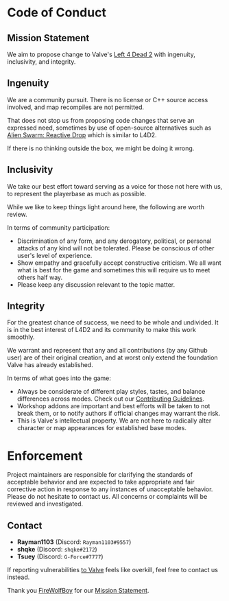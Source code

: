 # Code of Conduct

## Mission Statement

We aim to propose change to Valve's [Left 4 Dead 2](https://store.steampowered.com/app/550/Left_4_Dead_2/) with ingenuity, inclusivity, and integrity.

## Ingenuity

We are a community pursuit. There is no license or C++ source access involved, and map recompiles are not permitted.

That does not stop us from proposing code changes that serve an expressed need, sometimes by use of open-source alternatives such as [Alien Swarm: Reactive Drop](https://github.com/ReactiveDrop/reactivedrop_public_src) which is similar to L4D2.

If there is no thinking outside the box, we might be doing it wrong.

## Inclusivity

We take our best effort toward serving as a voice for those not here with us, to represent the playerbase as much as possible.

While we like to keep things light around here, the following are worth review.

In terms of community participation:

- Discrimination of any form, and any derogatory, political, or personal attacks of any kind will not be tolerated. Please be conscious of other user's level of experience.
- Show empathy and gracefully accept constructive criticism. We all want what is best for the game and sometimes this will require us to meet others half way.
- Please keep any discussion relevant to the topic matter.

## Integrity

For the greatest chance of success, we need to be whole and undivided. It is in the best interest of L4D2 and its community to make this work smoothly.

We warrant and represent that any and all contributions (by any Github user) are of their original creation, and at worst only extend the foundation Valve has already established.

In terms of what goes into the game:

- Always be considerate of different play styles, tastes, and balance differences across modes. Check out our [Contributing Guidelines](/CONTRIBUTING.md).
- Workshop addons are important and best efforts will be taken to not break them, or to notify authors if official changes may warrant the risk.
- This is Valve's intellectual property. We are not here to radically alter character or map appearances for established base modes.

# Enforcement

Project maintainers are responsible for clarifying the standards of acceptable behavior and are expected to take appropriate and fair corrective action in response to any instances of unacceptable behavior. Please do not hesitate to contact us. All concerns or complaints will be reviewed and investigated.

## Contact

- **Rayman1103** (Discord: `Rayman1103#9557`)
- **shqke** (Discord: `shqke#2172`)
- **Tsuey** (Discord: `G-Force#7777`)

If reporting vulnerabilities [to Valve](/security/policy) feels like overkill, feel free to contact us instead.

Thank you [FireWolfBoy](https://steamcommunity.com/profiles/76561198124623521) for our [Mission Statement](/CODE_OF_CONDUCT.md#Mission-Statement).
